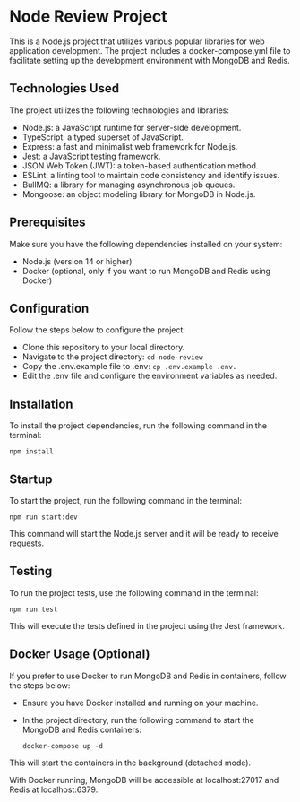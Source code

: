 # Node Review Project

This is a Node.js project that utilizes various popular libraries for web application development. The project includes a docker-compose.yml file to facilitate setting up the development environment with MongoDB and Redis.

## Technologies Used

The project utilizes the following technologies and libraries:

* Node.js: a JavaScript runtime for server-side development.
* TypeScript: a typed superset of JavaScript.
* Express: a fast and minimalist web framework for Node.js.
* Jest: a JavaScript testing framework.
* JSON Web Token (JWT): a token-based authentication method.
* ESLint: a linting tool to maintain code consistency and identify issues.
* BullMQ: a library for managing asynchronous job queues.
* Mongoose: an object modeling library for MongoDB in Node.js.

## Prerequisites

Make sure you have the following dependencies installed on your system:

* Node.js (version 14 or higher)
* Docker (optional, only if you want to run MongoDB and Redis using Docker)

## Configuration

Follow the steps below to configure the project:

* Clone this repository to your local directory.
* Navigate to the project directory: `cd node-review`
* Copy the .env.example file to .env: `cp .env.example .env.`
* Edit the .env file and configure the environment variables as needed.

## Installation

To install the project dependencies, run the following command in the terminal:

```
npm install
```

## Startup

To start the project, run the following command in the terminal:

```
npm run start:dev
```

This command will start the Node.js server and it will be ready to receive requests.

## Testing

To run the project tests, use the following command in the terminal:

```
npm run test
```

This will execute the tests defined in the project using the Jest framework.

## Docker Usage (Optional)

If you prefer to use Docker to run MongoDB and Redis in containers, follow the steps below:

* Ensure you have Docker installed and running on your machine.
* In the project directory, run the following command to start the MongoDB and Redis containers:

    ```
    docker-compose up -d
    ```

This will start the containers in the background (detached mode).

With Docker running, MongoDB will be accessible at localhost:27017 and Redis at localhost:6379.
